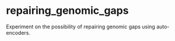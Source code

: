 # repairing_genomic_gaps
Experiment on the possibility of repairing genomic gaps using auto-encoders.
